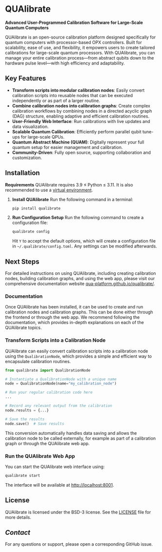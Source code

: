 # QUAlibrate

**Advanced User-Programmed Calibration Software for Large-Scale Quantum Computers**

QUAlibrate is an open-source calibration platform designed specifically for quantum computers with processor-based OPX controllers. Built for scalability, ease of use, and flexibility, it empowers users to create tailored calibrations for large-scale quantum processors. With QUAlibrate, you can manage your entire calibration process—from abstract qubits down to the hardware pulse level—with high efficiency and adaptability.

## Key Features

- **Transform scripts into modular calibration nodes**: Easily convert calibration scripts into reusable nodes that can be executed independently or as part of a larger routine.
- **Combine calibration nodes into calibration graphs**: Create complex calibration workflows by combining nodes in a directed acyclic graph (DAG) structure, enabling adaptive and efficient calibration routines.
- **User-Friendly Web Interface**: Run calibrations with live updates and data visualization.
- **Scalable Quantum Calibration**: Efficiently perform parallel qubit tune-ups for large-scale QPUs.
- **Quantum Abstract Machine (QUAM)**: Digitally represent your full quantum setup for easier management and calibration.
- **Community-Driven**: Fully open source, supporting collaboration and customization.


## Installation

**Requirements**
QUAlibrate requires 3.9 ≤ Python ≤ 3.11. It is also recommended to use a [virtual environment](https://packaging.python.org/en/latest/guides/installing-using-pip-and-virtual-environments/).

1. **Install QUAlibrate**
   Run the following command in a terminal:

   ```bash
   pip install qualibrate
   ```

2. **Run Configuration Setup**
   Run the following command to create a configuration file:

   ```bash
   qualibrate config
   ```

   Hit `Y` to accept the default options, which will create a configuration file in `~/.qualibrate/config.toml`. Any settings can be modified afterwards.

## Next Steps

For detailed instructions on using QUAlibrate, including creating calibration nodes, building calibration graphs, and using the web app, please visit our comprehensive documentation website [qua-platform.github.io/qualibrate/](https://qua-platform.github.io/qualibrate/).

### Documentation

Once QUAlibrate has been installed, it can be used to create and run calibration nodes and calibration graphs. This can be done either through the frontend or through the web app. We recommend following the documentation, which provides in-depth explanations on each of the QUAlibrate topics.

### Transform Scripts into a Calibration Node

QUAlibrate can easily convert calibration scripts into a calibration node using the `QualibrationNode`, which provides a simple and efficient way to encapsulate calibration routines.

```python
from qualibrate import QualibrationNode

# Instantiate a QualibrationNode with a unique name
node = QualibrationNode(name="my_calibration_node")

# Run your regular calibration code here
...

# Record any relevant output from the calibration
node.results = {...} 

# Save the results
node.save()  # Save results
```

This conversion automatically handles data saving and allows the calibration node to be called externally, for example as part of a calibration graph or through the QUAlibrate web app.

### Run the QUAlibrate Web App

You can start the QUAlibrate web interface using:

```bash
qualibrate start
```

The interface will be available at [http://localhost:8001](http://localhost:8001).

## License

QUAlibrate is licensed under the BSD-3 license. See the [LICENSE](https://github.com/qua-platform/qualibrate/blob/main/LICENSE) file for more details.

## *Contact*

For any questions or support, please open a corresponding GitHub issue.
